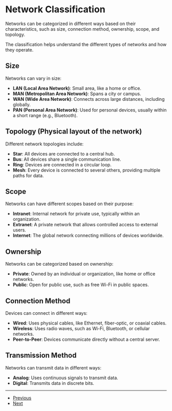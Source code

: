 # Network Classification

Networks can be categorized in different ways based on their characteristics, such as size, connection method, ownership, scope, and topology.

The classification helps understand the different types of networks and how they operate.

## Size

Networks can vary in size:

- **LAN (Local Area Network)**: Small area, like a home or office.
- **MAN (Metropolitan Area Network)**: Spans a city or campus.
- **WAN (Wide Area Network)**: Connects across large distances, including globally.
- **PAN (Personal Area Network)**: Used for personal devices, usually within a short range (e.g., Bluetooth).

## Topology (Physical layout of the network)

Different network topologies include:

- **Star**: All devices are connected to a central hub.
- **Bus**: All devices share a single communication line.
- **Ring**: Devices are connected in a circular loop.
- **Mesh**: Every device is connected to several others, providing multiple paths for data.

## Scope

Networks can have different scopes based on their purpose:

- **Intranet**: Internal network for private use, typically within an organization.
- **Extranet**: A private network that allows controlled access to external users.
- **Internet**: The global network connecting millions of devices worldwide.

## Ownership

Networks can be categorized based on ownership:

- **Private**: Owned by an individual or organization, like home or office networks.
- **Public**: Open for public use, such as free Wi-Fi in public spaces.

## Connection Method

Devices can connect in different ways:

- **Wired**: Uses physical cables, like Ethernet, fiber-optic, or coaxial cables.
- **Wireless**: Uses radio waves, such as Wi-Fi, Bluetooth, or cellular networks.
- **Peer-to-Peer**: Devices communicate directly without a central server.

## Transmission Method

Networks can transmit data in different ways:

- **Analog**: Uses continuous signals to transmit data.
- **Digital**: Transmits data in discrete bits.

---

- [Previous](./1-fundamentals.md)
- [Next](./3-devices.md)
